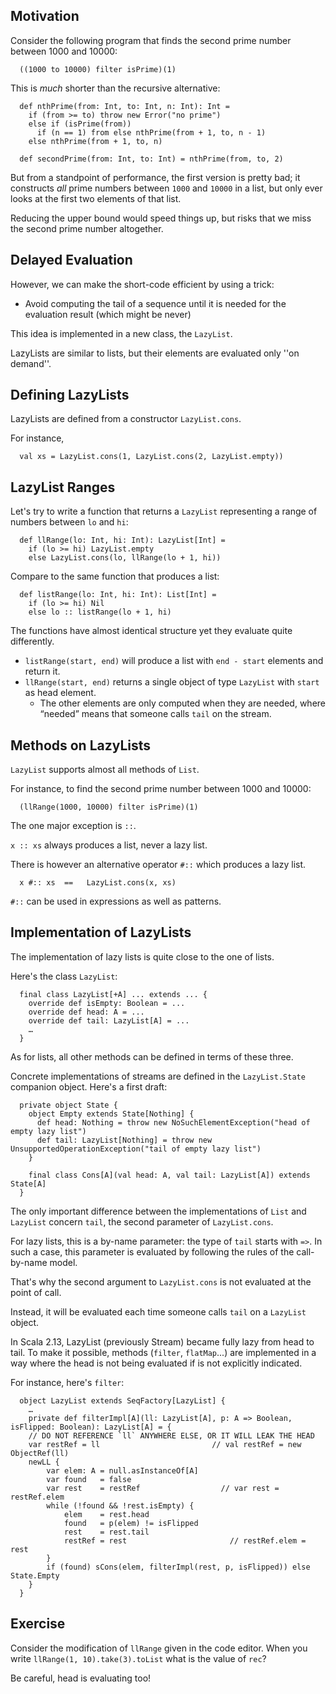 
## Motivation

Consider the following program that finds the second prime number between 1000 and 10000:

      ((1000 to 10000) filter isPrime)(1)

This is *much* shorter than the recursive alternative:


      def nthPrime(from: Int, to: Int, n: Int): Int =
        if (from >= to) throw new Error("no prime")
        else if (isPrime(from))
          if (n == 1) from else nthPrime(from + 1, to, n - 1)
        else nthPrime(from + 1, to, n)
      
      def secondPrime(from: Int, to: Int) = nthPrime(from, to, 2)

But from a standpoint of performance, the first version is pretty bad; it constructs
*all* prime numbers between `1000` and `10000` in a list, but only ever looks at
the first two elements of that list.

Reducing the upper bound would speed things up, but risks that we miss the
second prime number altogether.

## Delayed Evaluation

However, we can make the short-code efficient by using a trick:

- Avoid computing the tail of a sequence until it is needed for the evaluation
  result (which might be never)

This idea is implemented in a new class, the `LazyList`.

LazyLists are similar to lists, but their elements are evaluated only ''on demand''.

## Defining LazyLists

LazyLists are defined from a constructor `LazyList.cons`.

For instance,

      val xs = LazyList.cons(1, LazyList.cons(2, LazyList.empty))

## LazyList Ranges

Let's try to write a function that returns a `LazyList` representing a range of numbers
between `lo` and `hi`:

      def llRange(lo: Int, hi: Int): LazyList[Int] =
        if (lo >= hi) LazyList.empty
        else LazyList.cons(lo, llRange(lo + 1, hi))

Compare to the same function that produces a list:

      def listRange(lo: Int, hi: Int): List[Int] =
        if (lo >= hi) Nil
        else lo :: listRange(lo + 1, hi)

The functions have almost identical structure yet they evaluate quite differently.

- `listRange(start, end)` will produce a list with `end - start` elements and return it.
- `llRange(start, end)` returns a single object of type `LazyList` with `start` as head element.
    - The other elements are only computed when they are needed, where “needed” means that someone calls `tail` on the stream.

## Methods on LazyLists

`LazyList` supports almost all methods of `List`.

For instance, to find the second prime number between 1000 and 10000:

      (llRange(1000, 10000) filter isPrime)(1)

The one major exception is `::`.

`x :: xs` always produces a list, never a lazy list.

There is however an alternative operator `#::` which produces a lazy list.

      x #:: xs  ==   LazyList.cons(x, xs)

`#::` can be used in expressions as well as patterns.

## Implementation of LazyLists

The implementation of lazy lists is quite close to the one of lists.

Here's the class `LazyList`:

      final class LazyList[+A] ... extends ... {
        override def isEmpty: Boolean = ...
        override def head: A = ...
        override def tail: LazyList[A] = ...
        …
      }

As for lists, all other methods can be defined in terms of these three.

Concrete implementations of streams are defined in the `LazyList.State` companion object.
Here's a first draft:

      private object State {
        object Empty extends State[Nothing] {
          def head: Nothing = throw new NoSuchElementException("head of empty lazy list")
          def tail: LazyList[Nothing] = throw new UnsupportedOperationException("tail of empty lazy list")
        }
        
        final class Cons[A](val head: A, val tail: LazyList[A]) extends State[A]
      }

The only important difference between the implementations of `List` and `LazyList`
concern `tail`, the second parameter of `LazyList.cons`.

For lazy lists, this is a by-name parameter: the type of `tail` starts with `=>`. In such
a case, this parameter is evaluated by following the rules of the call-by-name model.

That's why the second argument to `LazyList.cons` is not evaluated at the point of call.

Instead, it will be evaluated each time someone calls `tail` on a `LazyList` object.

In Scala 2.13, LazyList (previously Stream) became fully lazy from head to tail. To make it possible,
methods (`filter`, `flatMap`...) are implemented in a way where the head is not being evaluated if is
not explicitly indicated.

For instance, here's `filter`:

      object LazyList extends SeqFactory[LazyList] {
        …
        private def filterImpl[A](ll: LazyList[A], p: A => Boolean, isFlipped: Boolean): LazyList[A] = {
        // DO NOT REFERENCE `ll` ANYWHERE ELSE, OR IT WILL LEAK THE HEAD
        var restRef = ll                         // val restRef = new ObjectRef(ll)
        newLL {
            var elem: A = null.asInstanceOf[A]
            var found   = false
            var rest    = restRef                  // var rest = restRef.elem
            while (!found && !rest.isEmpty) {
                elem    = rest.head
                found   = p(elem) != isFlipped
                rest    = rest.tail
                restRef = rest                       // restRef.elem = rest
            }
            if (found) sCons(elem, filterImpl(rest, p, isFlipped)) else State.Empty
        }
      }

## Exercise

Consider the modification of `llRange` given in the code editor. When you write
`llRange(1, 10).take(3).toList` what is the value of `rec`?

Be careful, head is evaluating too!
